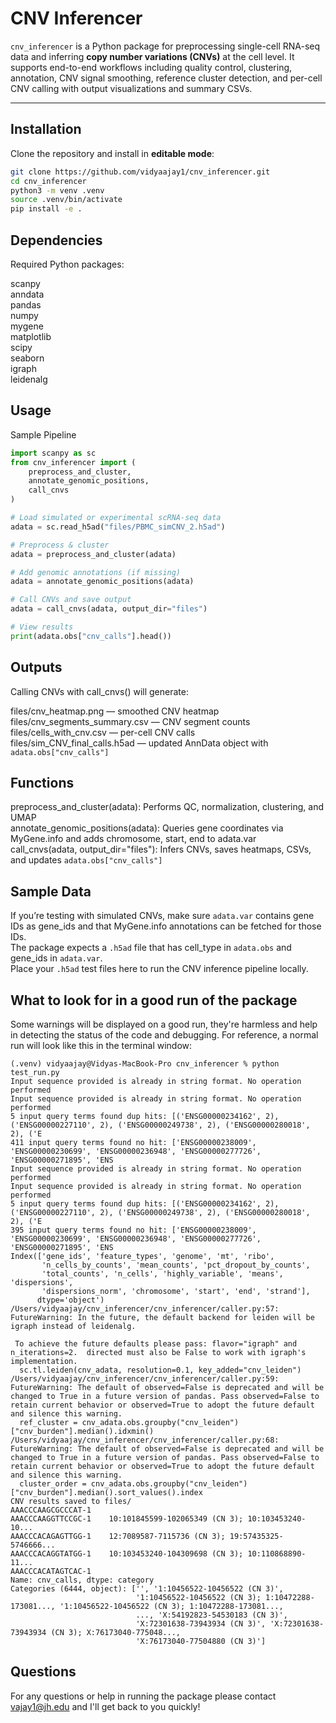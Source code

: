 # CNV Inferencer

`cnv_inferencer` is a Python package for preprocessing single-cell RNA-seq data and inferring **copy number variations (CNVs)** at the cell level. It supports end-to-end workflows including quality control, clustering, annotation, CNV signal smoothing, reference cluster detection, and per-cell CNV calling with output visualizations and summary CSVs.

---

## Installation

Clone the repository and install in **editable mode**:

```bash
git clone https://github.com/vidyaajay1/cnv_inferencer.git
cd cnv_inferencer
python3 -m venv .venv
source .venv/bin/activate
pip install -e .
```
## Dependencies

Required Python packages:

scanpy \
anndata \
pandas \
numpy \
mygene \
matplotlib \
scipy \
seaborn \
igraph \
leidenalg 

## Usage

Sample Pipeline

```python
import scanpy as sc
from cnv_inferencer import (
    preprocess_and_cluster,
    annotate_genomic_positions,
    call_cnvs
)

# Load simulated or experimental scRNA-seq data
adata = sc.read_h5ad("files/PBMC_simCNV_2.h5ad")

# Preprocess & cluster
adata = preprocess_and_cluster(adata)

# Add genomic annotations (if missing)
adata = annotate_genomic_positions(adata)

# Call CNVs and save output
adata = call_cnvs(adata, output_dir="files")

# View results
print(adata.obs["cnv_calls"].head())
```

## Outputs

Calling CNVs with call_cnvs() will generate: 

files/cnv_heatmap.png — smoothed CNV heatmap \
files/cnv_segments_summary.csv — CNV segment counts \
files/cells_with_cnv.csv — per-cell CNV calls \
files/sim_CNV_final_calls.h5ad — updated AnnData object with `adata.obs["cnv_calls"]`

## Functions

preprocess_and_cluster(adata):	Performs QC, normalization, clustering, and UMAP \
annotate_genomic_positions(adata):	Queries gene coordinates via MyGene.info and adds chromosome, start, end to adata.var \
call_cnvs(adata, output_dir="files"):	Infers CNVs, saves heatmaps, CSVs, and updates `adata.obs["cnv_calls"]`

## Sample Data

If you’re testing with simulated CNVs, make sure `adata.var` contains gene IDs as gene_ids and that MyGene.info annotations can be fetched for those IDs. \
The package expects a `.h5ad` file that has cell_type in `adata.obs` and gene_ids in `adata.var`.\
Place your `.h5ad` test files here to run the CNV inference pipeline locally.

## What to look for in a good run of the package
Some warnings will be displayed on a good run, they're harmless and help in detecting the status of the code and debugging. For reference, a normal run
will look like this in the terminal window:
```
(.venv) vidyaajay@Vidyas-MacBook-Pro cnv_inferencer % python test_run.py
Input sequence provided is already in string format. No operation performed
Input sequence provided is already in string format. No operation performed
5 input query terms found dup hits:	[('ENSG00000234162', 2), ('ENSG00000227110', 2), ('ENSG00000249738', 2), ('ENSG00000280018', 2), ('E
411 input query terms found no hit:	['ENSG00000238009', 'ENSG00000230699', 'ENSG00000236948', 'ENSG00000277726', 'ENSG00000271895', 'ENS
Input sequence provided is already in string format. No operation performed
Input sequence provided is already in string format. No operation performed
5 input query terms found dup hits:	[('ENSG00000234162', 2), ('ENSG00000227110', 2), ('ENSG00000249738', 2), ('ENSG00000280018', 2), ('E
395 input query terms found no hit:	['ENSG00000238009', 'ENSG00000230699', 'ENSG00000236948', 'ENSG00000277726', 'ENSG00000271895', 'ENS
Index(['gene_ids', 'feature_types', 'genome', 'mt', 'ribo',
       'n_cells_by_counts', 'mean_counts', 'pct_dropout_by_counts',
       'total_counts', 'n_cells', 'highly_variable', 'means', 'dispersions',
       'dispersions_norm', 'chromosome', 'start', 'end', 'strand'],
      dtype='object')
/Users/vidyaajay/cnv_inferencer/cnv_inferencer/caller.py:57: FutureWarning: In the future, the default backend for leiden will be igraph instead of leidenalg.

 To achieve the future defaults please pass: flavor="igraph" and n_iterations=2.  directed must also be False to work with igraph's implementation.
  sc.tl.leiden(cnv_adata, resolution=0.1, key_added="cnv_leiden")
/Users/vidyaajay/cnv_inferencer/cnv_inferencer/caller.py:59: FutureWarning: The default of observed=False is deprecated and will be changed to True in a future version of pandas. Pass observed=False to retain current behavior or observed=True to adopt the future default and silence this warning.
  ref_cluster = cnv_adata.obs.groupby("cnv_leiden")["cnv_burden"].median().idxmin()
/Users/vidyaajay/cnv_inferencer/cnv_inferencer/caller.py:68: FutureWarning: The default of observed=False is deprecated and will be changed to True in a future version of pandas. Pass observed=False to retain current behavior or observed=True to adopt the future default and silence this warning.
  cluster_order = cnv_adata.obs.groupby("cnv_leiden")["cnv_burden"].median().sort_values().index
CNV results saved to files/
AAACCCAAGCGCCCAT-1                                                     
AAACCCAAGGTTCCGC-1    10:101845599-102065349 (CN 3); 10:103453240-10...
AAACCCACAGAGTTGG-1    12:7089587-7115736 (CN 3); 19:57435325-5746666...
AAACCCACAGGTATGG-1    10:103453240-104309698 (CN 3); 10:110868890-11...
AAACCCACATAGTCAC-1                                                     
Name: cnv_calls, dtype: category
Categories (6444, object): ['', '1:10456522-10456522 (CN 3)',
                            '1:10456522-10456522 (CN 3); 1:10472288-173081..., '1:10456522-10456522 (CN 3); 1:10472288-173081...,
                            ..., 'X:54192823-54530183 (CN 3)',
                            'X:72301638-73943934 (CN 3)', 'X:72301638-73943934 (CN 3); X:76173040-775048...,
                            'X:76173040-77504880 (CN 3)']
```

## Questions

For any questions or help in running the package please contact vajay1@jh.edu and I'll get back to you quickly!
